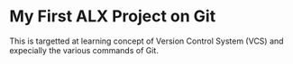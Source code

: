 # My First ALX Project on Git

This is targetted at learning concept of Version Control System (VCS) and expecially the various commands of Git.